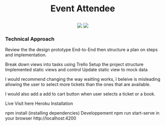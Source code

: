 <h1 align="center">Event Attendee</h1>

<h2 align="center">

</h2>

<p align="center">
  
<img src="https://img.shields.io/badge/made%20by-aneudya4-blue.svg" >

<img src="https://img.shields.io/badge/Angular-red.svg">


### Technical Approach
Review the the design prototype End-to-End then structure a plan on steps and implementation.

Break down views into tasks using Trello
Setup the project structure
Implemented static views and control
Update static view to mock data 

I would recommend changing  the way waitling works, I beleive is misleading allowing the user to select more tickets than the ones that are available.

I would also add a add to cart button  when user selects a ticket or a book.

Live
Visit here Heroku
Installation

npm install (installing dependencies)
Developpement
npm run start-serve
in your browser http://localhost:4200



